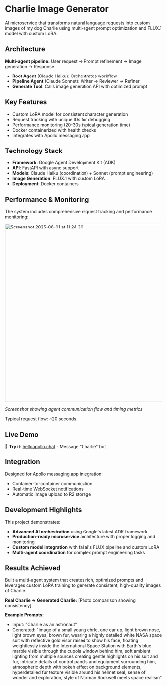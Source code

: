 # Charlie Image Generator

AI microservice that transforms natural language requests into custom images of my dog Charlie using multi-agent prompt optimization and FLUX.1 model with custom LoRA.

## Architecture

**Multi-agent pipeline:** User request → Prompt refinement → Image generation → Response
- **Root Agent** (Claude Haiku): Orchestrates workflow  
- **Pipeline Agent** (Claude Sonnet): Writer → Reviewer → Refiner
- **Generate Tool**: Calls image generation API with optimized prompt

## Key Features

- Custom LoRA model for consistent character generation
- Request tracking with unique IDs for debugging
- Performance monitoring (20-30s typical generation time)
- Docker containerized with health checks
- Integrates with Apollo messaging app

## Technology Stack

- **Framework**: Google Agent Development Kit (ADK)
- **API**: FastAPI with async support
- **Models**: Claude Haiku (coordination) + Sonnet (prompt engineering)
- **Image Generation**: FLUX.1 with custom LoRA
- **Deployment**: Docker containers

## Performance & Monitoring

The system includes comprehensive request tracking and performance monitoring:

<img width="575" alt="Screenshot 2025-06-01 at 11 24 30" src="https://github.com/user-attachments/assets/61ed86ee-cdb9-4864-8c3a-5a036415216f" />

*Screenshot showing agent communication flow and timing metrics*

Typical request flow: ~20 seconds

## Live Demo
🔗 **Try it**: [helloapollo.chat](https://helloapollo.chat) - Message "Charlie" bot  

## Integration

Designed for Apollo messaging app integration:
- Container-to-container communication
- Real-time WebSocket notifications
- Automatic image upload to R2 storage

## Development Highlights

This project demonstrates:
- **Advanced AI orchestration** using Google's latest ADK framework
- **Production-ready microservice** architecture with proper logging and monitoring
- **Custom model integration** with fal.ai's FLUX pipeline and custom LoRA
- **Multi-agent coordination** for complex prompt engineering tasks

## Results Achieved
Built a multi-agent system that creates rich, optimized prompts and leverages custom LoRA training to generate consistent, high-quality images of Charlie.

**Real Charlie → Generated Charlie:**
[Photo comparison showing consistency]

**Example Prompts:**
- Input: "Charlie as an astronaut"  
- Generated: "image of a small young chrle, one ear up, light brown nose, light brown eyes, brown fur, wearing a highly detailed white NASA space suit with reflective gold visor raised to show his face, floating weightlessly inside the International Space Station with Earth's blue marble visible through the cupola window behind him, soft ambient lighting from multiple sources creating gentle highlights on his suit and fur, intricate details of control panels and equipment surrounding him, atmospheric depth with bokeh effect on background elements, hyperdetailed fur texture visible around his helmet seal, sense of wonder and exploration, style of Norman Rockwell meets space realism"